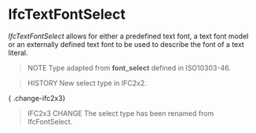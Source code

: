 # IfcTextFontSelect

_IfcTextFontSelect_ allows for either a predefined text font, a text font model or an externally defined text font to be used to describe the font of a text literal.<!-- end of definition -->

> NOTE  Type adapted from **font_select** defined in ISO10303-46.

> HISTORY  New select type in IFC2x2.

{ .change-ifc2x3}
> IFC2x3 CHANGE  The select type has been renamed from IfcFontSelect.
